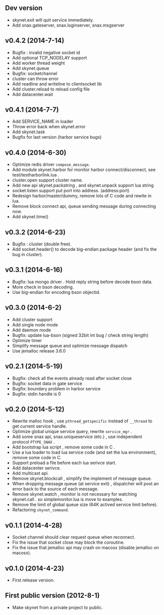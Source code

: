 Dev version
-----------
* skynet.exit will quit service immediately.
* Add snax.gateserver, snax.loginserver, snax.msgserver

v0.4.2 (2014-7-14)
-----------
* Bugfix : invalid negative socket id 
* Add optional TCP_NODELAY support
* Add worker thread weight
* Add skynet.queue
* Bugfix: socketchannel
* cluster can throw error
* Add readline and writeline to clientsocket lib
* Add cluster.reload to reload config file
* Add datacenter.wait

v0.4.1 (2014-7-7)
-----------
* Add SERVICE_NAME in loader
* Throw error back when skynet.error
* Add skynet.task
* Bugfix for last version (harbor service bugs)

v0.4.0 (2014-6-30)
-----------
* Optimize redis driver `compose_message`.
* Add module skynet.harbor for monitor harbor connect/disconnect, see test/testharborlink.lua .
* cluster.open support cluster name.
* Add new api skynet.packstring , and skynet.unpack support lua string
* socket.listen support put port into address. (address:port)
* Redesign harbor/master/dummy, remove lots of C code and rewite in lua.
* Remove block connect api, queue sending message during connecting now.
* Add skynet.time()

v0.3.2 (2014-6-23)
----------
* Bugfix : cluster (double free).
* Add socket.header() to decode big-endian package header (and fix the bug in cluster).

v0.3.1 (2014-6-16)
-----------
* Bugfix: lua mongo driver . Hold reply string before decode bson data.
* More check in bson decoding.
* Use big-endian for encoding bson objectid.

v0.3.0 (2014-6-2)
-----------
* Add cluster support
* Add single node mode
* Add daemon mode
* Bugfix: update lua-bson (signed 32bit int bug / check string length)
* Optimize timer
* Simplify message queue and optimize message dispatch
* Use jemalloc release 3.6.0

v0.2.1 (2014-5-19)
-----------
* Bugfix: check all the events already read after socket close
* Bugfix: socket data in gate service 
* Bugfix: boundary problem in harbor service
* Bugfix: stdin handle is 0

v0.2.0 (2014-5-12)
-----------

* Rewrite malloc hook , use `pthread_getspecific` instead of `__thread` to get current service handle.
* Optimize global unique service query, rewrite `service_mgr` .
* Add some snax api, snax.uniqueservice (etc.) , use independent protocol `PTYPE_SNAX` .
* Add bootstrap lua script , remove some code in C .
* Use a lua loader to load lua service code (and set the lua environment), remove some code in C.
* Support preload a file before each lua serivce start.
* Add datacenter serivce.
* Add multicast api.
* Remove skynet.blockcall , simplify the implement of message queue.
* When dropping message queue (at service exit) , dispatcher will post an error back to the source of each message.
* Remove skynet.watch , monitor is not necessary for watching skynet.call . so simplemonitor.lua is move to examples.
* Remove the limit of global queue size (64K actived service limit before).
* Refactoring `skynet_command`.

v0.1.1 (2014-4-28)
------------------

* Socket channel should clear request queue when reconnect.
* Fix the issue that socket close may block the coroutine.
* Fix the issue that jemalloc api may crash on macosx (disable jemalloc on macosx).

v0.1.0 (2014-4-23)
------------------

* First release version.

First public version (2012-8-1)
------------------

* Make skynet from a private project to public.
